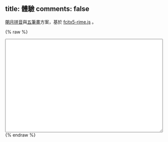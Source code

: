 title: 體驗
comments: false
---

[朙月拼音](https://github.com/rime/rime-luna-pinyin)與[五筆畫](https://github.com/rime/rime-stroke)方案，基於 [fcitx5-rime.js](https://github.com/rimeinn/fcitx5-rime.js) 。

{% raw %}
<script type="module">
  import { loadZip } from './Fcitx5.js'
  loadZip('./rime.zip')
</script>
<div class="has-success">
  <textarea class="form-control" style="width: 100%; height: 300px"></textarea>
</div>
{% endraw %}
